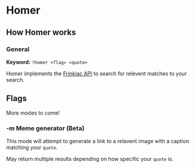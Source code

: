 # Homer  

## How Homer works

### General

**Keyword:** ```!homer <flag> <quote>```

Homer implements the [Frinkiac API](https://www.npmjs.com/package/frinkiac) to search for relevent matches to your search.  

## Flags

More modes to come!

### -m Meme generator (Beta)

This mode will attempt to generate a link to a relavent image with a caption matching your ```quote```.  

May return multiple results depending on how specific your ```quote``` is.  
